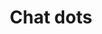 ---
title: Chat dots
tags: ["chat", "dots", "more", "menu", "options"]
icon: chat-dots
svg: '<svg xmlns="http://www.w3.org/2000/svg" width="24" height="24" fill="none" viewBox="0 0 24 24" stroke-width="1.5" stroke-linecap="round" stroke-linejoin="round" stroke="currentColor"><path d="M12 12.75v-.5m4 .5v-.5m-8 .5v-.5M12 21a9 9 0 1 0-9-9c0 1.44.338 2.8.94 4.007.453.911-.177 2.14-.417 3.037a1.17 1.17 0 0 0 1.433 1.433c.897-.24 2.126-.87 3.037-.416A8.964 8.964 0 0 0 12 21Z"/></svg>'
---